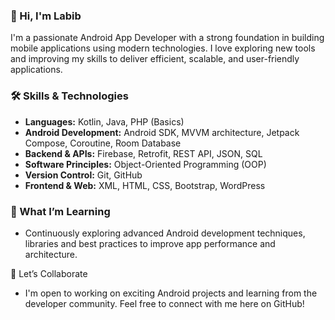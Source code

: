 ### 👋 Hi, I'm Labib
I'm a passionate Android App Developer with a strong foundation in building mobile applications using modern technologies. I love exploring new tools and improving my skills to deliver efficient, scalable, and user-friendly applications.

### 🛠️ Skills & Technologies
- <b>Languages:</b> Kotlin, Java, PHP (Basics)
- <b>Android Development:</b> Android SDK, MVVM architecture, Jetpack Compose, Coroutine, Room Database
- <b>Backend & APIs:</b> Firebase, Retrofit, REST API, JSON, SQL
- <b>Software Principles:</b> Object-Oriented Programming (OOP)
- <b>Version Control:</b> Git, GitHub
- <b>Frontend & Web:</b> XML, HTML, CSS, Bootstrap, WordPress

### 🌱 What I’m Learning
- Continuously exploring advanced Android development techniques, libraries and best practices to improve app performance and architecture.

🤝 Let’s Collaborate
- I'm open to working on exciting Android projects and learning from the developer community. Feel free to connect with me here on GitHub!
